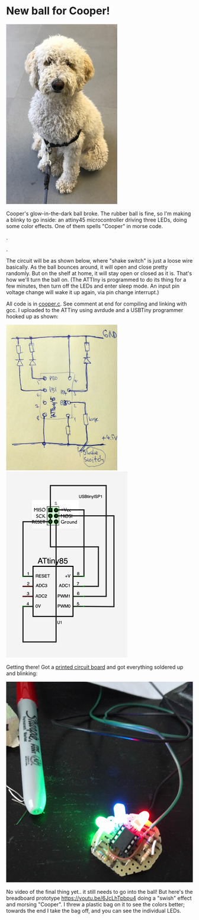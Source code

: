 # New ball for Cooper!

![best dog](kerp.jpg "best dog")

Cooper's glow-in-the-dark ball broke. The rubber ball is fine, so I'm making a blinky to go inside: an attiny45 microcontroller driving three LEDs, doing some color effects. One of them spells "Cooper" in morse code.

.

.

The circuit will be as shown below, where "shake switch" is just a loose wire basically. As the ball bounces around, it will open and close pretty randomly. But on the shelf at home, it will stay open or closed as it is. That's how we'll turn the ball on. (The ATTIny is programmed  to do its thing for a few minutes, then turn off the LEDs and enter sleep mode. An input pin voltage change will wake it up again, via pin change interrupt.)

All code is in [cooper.c](cooper.c). See comment at end for compiling and linking with gcc. I uploaded to the ATTiny using avrdude and a USBTiny programmer hooked up as shown:

![schematic](circuit.jpg)
![usbprog](attiny-programming-schematics.jpg)

Getting there! Got a [printed circuit board](IMG_20161202_174834.jpg) and got everything soldered up and blinking:

![itworks](IMG_20161211_154508.jpg)

No video of the final thing yet.. it still needs to go into the ball! But here's the breadboard prototype https://youtu.be/6JcLhTpbpu4 doing a "swish" effect and morsing "Cooper". I threw a plastic bag on it to see the colors better; towards the end I take the bag off, and you can see the individual LEDs.
